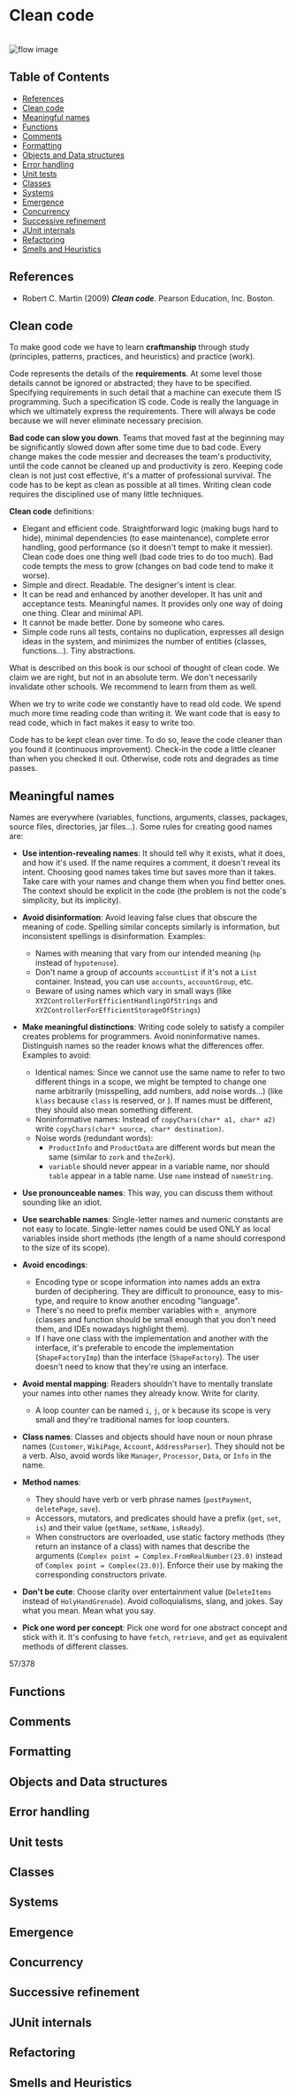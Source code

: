 # Clean code

<br>![flow image](https://raw.githubusercontent.com/AnselmoGPP/Learn_Computer_Science/master/resources/flow.jpg)


## Table of Contents

+ [References](#references)
+ [Clean code](#clean-code)
+ [Meaningful names](#meaningful-names)
+ [Functions](#functions)
+ [Comments](#comments)
+ [Formatting](#formatting)
+ [Objects and Data structures](#objects-and-data-structures)
+ [Error handling](#error-handling)
+ [Unit tests](#unit-tests)
+ [Classes](#classes)
+ [Systems](#systems)
+ [Emergence](#emergence)
+ [Concurrency](#concurrency)
+ [Successive refinement](#successive-refinement)
+ [JUnit internals](#junit-internals)
+ [Refactoring](#refactoring)
+ [Smells and Heuristics](#smells-and-heuristics)


## References

- Robert C. Martin (2009) _**Clean code**_. Pearson Education, Inc. Boston.


## Clean code

To make good code we have to learn **craftmanship** through study (principles, patterns, practices, and heuristics) and practice (work).

Code represents the details of the **requirements**. At some level those details cannot be ignored or abstracted; they have to be specified. Specifying requirements in such detail that a machine can execute them IS programming. Such a specification IS code. Code is really the language in which we ultimately express the requirements. There will always be code because we will never eliminate necessary precision.

**Bad code can slow you down**. Teams that moved fast at the beginning may be significantly slowed down after some time due to bad code. Every change makes the code messier and decreases the team's productivity, until the code cannot be cleaned up and productivity is zero. Keeping code clean is not just cost effective, it's a matter of professional survival. The code has to be kept as clean as possible at all times. Writing clean code requires the disciplined use of many little techniques.

**Clean code** definitions: 

- Elegant and efficient code. Straightforward logic (making bugs hard to hide), minimal dependencies (to ease maintenance), complete error handling, good performance (so it doesn't tempt to make it messier). Clean code does one thing well (bad code tries to do too much). Bad code tempts the mess to grow (changes on bad code tend to make it worse).
- Simple and direct. Readable. The designer's intent is clear.
- It can be read and enhanced by another developer. It has unit and acceptance tests. Meaningful names. It provides only one way of doing one thing. Clear and minimal API.
- It cannot be made better. Done by someone who cares.
- Simple code runs all tests, contains no duplication, expresses all design ideas in the system, and minimizes the number of entities (classes, functions...). Tiny abstractions.

What is described on this book is our school of thought of clean code. We claim we are right, but not in an absolute term. We don't necessarily invalidate other schools. We recommend to learn from them as well.

When we try to write code we constantly have to read old code. We spend much more time reading code than writing it. We want code that is easy to read code, which in fact makes it easy to write too.

Code has to be kept clean over time. To do so, leave the code cleaner than you found it (continuous improvement). Check-in the code a little cleaner than when you checked it out. Otherwise, code rots and degrades as time passes.


## Meaningful names

Names are everywhere (variables, functions, arguments, classes, packages, source files, directories, jar files...). Some rules for creating good names are:

- **Use intention-revealing names**: It should tell why it exists, what it does, and how it's used. If the name requires a comment, it doesn't reveal its intent. Choosing good names takes time but saves more than it takes. Take care with your names and change them when you find better ones. The context should be explicit in the code (the problem is not the code's simplicity, but its implicity).

- **Avoid disinformation**: Avoid leaving false clues that obscure the meaning of code. Spelling similar concepts similarly is information, but inconsistent spellings is disinformation. Examples:
  - Names with meaning that vary from our intended meaning (`hp` instead of `hypotenuse`).
  - Don't name a group of accounts `accountList` if it's not a `List` container. Instead, you can use `accounts`, `accountGroup`, etc.
  - Beware of using names which vary in small ways (like `XYZControllerForEfficientHandlingOfStrings` and `XYZControllerForEfficientStorageOfStrings`)

- **Make meaningful distinctions**: Writing code solely to satisfy a compiler creates problems for programmers. Avoid noninformative names. Distinguish names so the reader knows what the differences offer. Examples to avoid:
  - Identical names: Since we cannot use the same name to refer to two different things in a scope, we might be tempted to change one name arbitrarily (misspelling, add numbers, add noise words...) (like `klass` because `class` is reserved, or ). If names must be different, they should also mean something different.
  - Noninformative names: Instead of `copyChars(char* a1, char* a2)` write `copyChars(char* source, char* destination)`.
  - Noise words (redundant words):
    - `ProductInfo` and `ProductData` are different words but mean the same (similar to `zork` and `theZork`).
    - `variable` should never appear in a variable name, nor should `table` appear in a table name. Use `name` instead of `nameString`.

- **Use pronounceable names**: This way, you can discuss them without sounding like an idiot.

- **Use searchable names**: Single-letter names and numeric constants are not easy to locate. Single-letter names could be used ONLY as local variables inside short methods (the length of a name should correspond to the size of its scope).

- **Avoid encodings**:
  - Encoding type or scope information into names adds an extra burden of deciphering. They are difficult to pronounce, easy to mis-type, and require to know another encoding "language".
  - There's no need to prefix member variables with `m_` anymore (classes and function should be small enough that you don't need them, and IDEs nowadays highlight them). 
  - If I have one class with the implementation and another with the interface, it's preferable to encode the implementation (`ShapeFactoryImp`) than the interface (`ShapeFactory`). The user doesn't need to know that they're using an interface.

- **Avoid mental mapping**: Readers shouldn't have to mentally translate your names into other names they already know. Write for clarity.
  - A loop counter can be named `i`, `j`, or `k` because its scope is very small and they're traditional names for loop counters.

- **Class names**: Classes and objects should have noun or noun phrase names (`Customer`, `WikiPage`, `Account`, `AddressParser`). They should not be a verb. Also, avoid words like `Manager`, `Processor`, `Data`, or `Info` in the name.

- **Method names**:
  - They should have verb or verb phrase names (`postPayment`, `deletePage`, `save`).
  - Accessors, mutators, and predicates should have a prefix (`get`, `set`, `is`) and their value (`getName`, `setName`, `isReady`).
  - When constructors are overloaded, use static factory methods (they return an instance of a class) with names that describe the arguments (`Complex point = Complex.FromRealNumber(23.0)` instead of `Complex point = Complex(23.0)`). Enforce their use by making the corresponding constructors private.

- **Don't be cute**: Choose clarity over entertainment value (`DeleteItems` instead of `HolyHandGrenade`). Avoid colloquialisms, slang, and jokes. Say what you mean. Mean what you say.

- **Pick one word per concept**: Pick one word for one abstract concept and stick with it. It's confusing to have `fetch`, `retrieve`, and `get` as equivalent methods of different classes.








57/378


## Functions
## Comments
## Formatting
## Objects and Data structures
## Error handling
## Unit tests
## Classes
## Systems
## Emergence
## Concurrency
## Successive refinement
## JUnit internals
## Refactoring
## Smells and Heuristics

